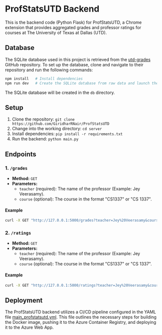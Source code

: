 # ProfStatsUTD Backend

This is the backend code (Python Flask) for ProfStatsUTD, a Chrome extension that provides aggregated grades and professor ratings for courses at The University of Texas at Dallas (UTD).

## Database

The SQLite database used in this project is retrieved from the [utd-grades](https://github.com/acmutd/utd-grades) GitHub repository. To set up the database, clone and navigate to their repository and run the following commands:

```bash
npm install   # Install dependencies
npm run dev   # Create the SQLite database from raw data and launch the Next.js development server
```

The SQLite database will be created in the `db` directory. 

## Setup
1. Clone the repository: `git clone https://github.com/GiridharRNair/ProfStatsUTD`
2. Change into the working directory: `cd server`
3. Install dependencies: `pip install -r requirements.txt`
4. Run the backend: `python main.py`

## Endpoints

### 1. `/grades`

- **Method:** `GET`
- **Parameters:**
  - `teacher` (required): The name of the professor (Example: Jey Veerasamy).
  - `course` (optional): The course in the format "CS1337" or "CS 1337".

#### Example

```bash
curl -X GET "http://127.0.0.1:5000/grades?teacher=Jey%20Veerasamy&course=CS1337"
```

### 2. `/ratings`

- **Method:** `GET`
- **Parameters:**
  - `teacher` (required): The name of the professor (Example: Jey Veerasamy).
  - `course` (optional): The course in the format "CS1337" or "CS 1337".

#### Example

```bash
curl -X GET "http://127.0.0.1:5000/ratings?teacher=Jey%20Veerasamy&course=CS1337"
```

## Deployment

The ProfStatsUTD backend utilizes a CI/CD pipeline configured in the YAML file [main_profstatsutd.yml](../.github/workflows/main_profstatsutd.yml). This file outlines the necessary steps for building the Docker image, pushing it to the Azure Container Registry, and deploying it to the Azure Web App.

